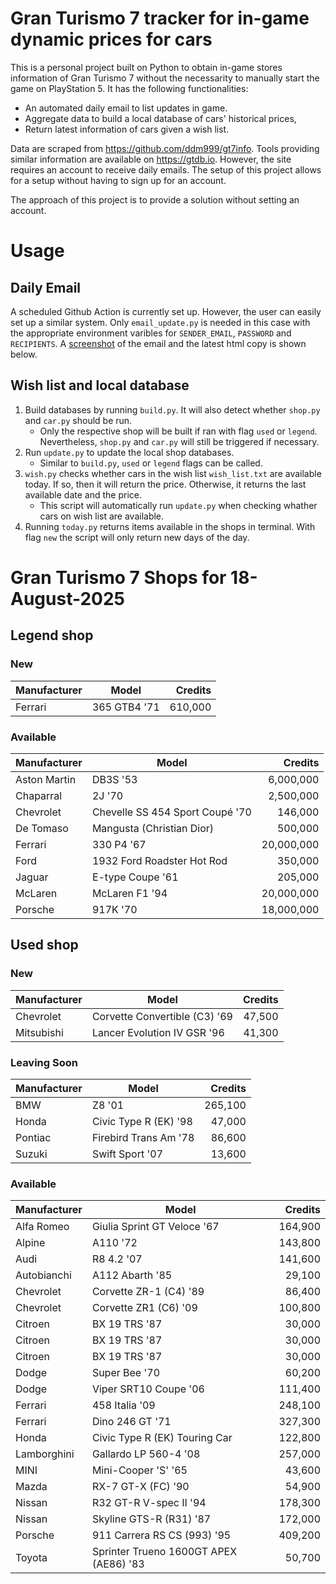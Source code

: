 # Gran Turismo 7 tracker for in-game dynamic prices for cars

This is a personal project built on Python to obtain in-game stores information of Gran Turismo 7 without the necessarity to manually start the game on PlayStation 5. It has the following functionalities:

- An automated daily email to list updates in game.
- Aggregate data to build a local database of cars' historical prices,
- Return latest information of cars given a wish list.

Data are scraped from https://github.com/ddm999/gt7info. Tools providing similar information are available on https://gtdb.io. However, the site requires an account to receive daily emails. The setup of this project allows for a setup without having to sign up for an account.

The approach of this project is to provide a solution without setting an account.

# Usage

## Daily Email

A scheduled Github Action is currently set up. However, the user can easily set up a similar system. Only `email_update.py` is needed in this case with the appropriate environment varibles for `SENDER_EMAIL`, `PASSWORD` and `RECIPIENTS`. A [screenshot](https://raw.githubusercontent.com/marcohoucheng/Gran-Turismo-7-Price-Tracker/main/data/email_screenshot.png) of the email and the latest html copy is shown below.

## Wish list and local database

1. Build databases by running `build.py`. It will also detect whether `shop.py` and `car.py` should be run.
    - Only the respective shop will be built if ran with flag `used` or `legend`. Nevertheless, `shop.py` and `car.py` will still be triggered if necessary.
2. Run `update.py` to update the local shop databases.
    - Similar to `build.py`, `used` or `legend` flags can be called.
3. `wish.py` checks whether cars in the wish list `wish_list.txt` are available today. If so, then it will return the price. Otherwise, it returns the last available date and the price.
    - This script will automatically run `update.py` when checking whather cars on wish list are available.
4. Running `today.py` returns items available in the shops in terminal. With flag `new` the script will only return new days of the day.


# Gran Turismo 7 Shops for 18-August-2025



## Legend shop

### New
 | Manufacturer | Model | Credits |
 | --- | --- | --: |
|Ferrari|365 GTB4 '71|610,000|

### Available
 | Manufacturer | Model | Credits |
 | --- | --- | --: |
|Aston Martin|DB3S '53|6,000,000|
|Chaparral|2J '70|2,500,000|
|Chevrolet|Chevelle SS 454 Sport Coupé '70|146,000|
|De Tomaso|Mangusta (Christian Dior)|500,000|
|Ferrari|330 P4 '67|20,000,000|
|Ford|1932 Ford Roadster Hot Rod|350,000|
|Jaguar|E-type Coupe '61|205,000|
|McLaren|McLaren F1 '94|20,000,000|
|Porsche|917K '70|18,000,000|


## Used shop

### New
 | Manufacturer | Model | Credits |
 | --- | --- | --: |
|Chevrolet|Corvette Convertible (C3) '69|47,500|
|Mitsubishi|Lancer Evolution IV GSR '96|41,300|

### Leaving Soon
 | Manufacturer | Model | Credits |
 | --- | --- | --: |
|BMW|Z8 '01|265,100|
|Honda|Civic Type R (EK) '98|47,000|
|Pontiac|Firebird Trans Am '78|86,600|
|Suzuki|Swift Sport '07|13,600|

### Available
 | Manufacturer | Model | Credits |
 | --- | --- | --: |
|Alfa Romeo|Giulia Sprint GT Veloce '67|164,900|
|Alpine|A110 '72|143,800|
|Audi|R8 4.2 '07|141,600|
|Autobianchi|A112 Abarth '85|29,100|
|Chevrolet|Corvette ZR-1 (C4) '89|86,400|
|Chevrolet|Corvette ZR1 (C6) '09|100,800|
|Citroen|BX 19 TRS '87|30,000|
|Citroen|BX 19 TRS '87|30,000|
|Citroen|BX 19 TRS '87|30,000|
|Dodge|Super Bee '70|60,200|
|Dodge|Viper SRT10 Coupe '06|111,400|
|Ferrari|458 Italia '09|248,100|
|Ferrari|Dino 246 GT '71|327,300|
|Honda|Civic Type R (EK) Touring Car|122,800|
|Lamborghini|Gallardo LP 560-4 '08|257,000|
|MINI|Mini-Cooper 'S' '65|43,600|
|Mazda|RX-7 GT-X (FC) '90|54,900|
|Nissan|R32 GT-R V-spec II '94|178,300|
|Nissan|Skyline GTS-R (R31) '87|172,000|
|Porsche|911 Carrera RS CS (993) '95|409,200|
|Toyota|Sprinter Trueno 1600GT APEX (AE86) '83|50,700|
